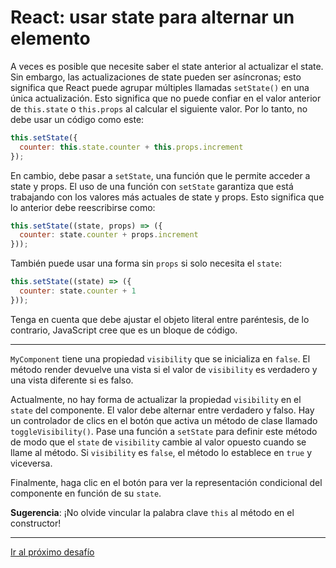 # React: usar state para alternar un elemento

A veces es posible que necesite saber el state anterior al actualizar el state. Sin embargo, las actualizaciones de state pueden ser asíncronas; esto significa que React puede agrupar múltiples llamadas `setState()` en una única actualización. Esto significa que no puede confiar en el valor anterior de `this.state` o `this.props` al calcular el siguiente valor. Por lo tanto, no debe usar un código como este:

```jsx
this.setState({
  counter: this.state.counter + this.props.increment
});
```

En cambio, debe pasar a `setState`, una función que le permite acceder a state y props. El uso de una función con `setState` garantiza que está trabajando con los valores más actuales de state y props. Esto significa que lo anterior debe reescribirse como:

```jsx
this.setState((state, props) => ({
  counter: state.counter + props.increment
}));
```

También puede usar una forma sin `props` si solo necesita el `state`:

```jsx
this.setState((state) => ({
  counter: state.counter + 1
}));
```

Tenga en cuenta que debe ajustar el objeto literal entre paréntesis, de lo contrario, JavaScript cree que es un bloque de código.

---

`MyComponent` tiene una propiedad `visibility` que se inicializa en `false`. El método render devuelve una vista si el valor de `visibility` es verdadero y una vista diferente si es falso.

Actualmente, no hay forma de actualizar la propiedad `visibility` en el `state` del componente. El valor debe alternar entre verdadero y falso. Hay un controlador de clics en el botón que activa un método de clase llamado `toggleVisibility()`. Pase una función a `setState` para definir este método de modo que el `state` de `visibility` cambie al valor opuesto cuando se llame al método. Si `visibility` es `false`, el método lo establece en `true` y viceversa.

Finalmente, haga clic en el botón para ver la representación condicional del componente en función de su `state`.

**Sugerencia**: ¡No olvide vincular la palabra clave `this` al método en el constructor!

---

[Ir al próximo desafío]()
